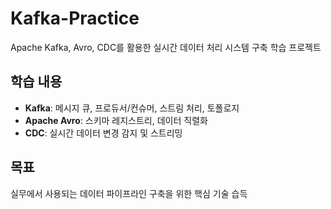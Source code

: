# Kafka-Practice
Apache Kafka, Avro, CDC를 활용한 실시간 데이터 처리 시스템 구축 학습 프로젝트
## 학습 내용
- **Kafka**: 메시지 큐, 프로듀서/컨슈머, 스트림 처리, 토폴로지
- **Apache Avro**: 스키마 레지스트리, 데이터 직렬화
- **CDC**: 실시간 데이터 변경 감지 및 스트리밍

## 목표
실무에서 사용되는 데이터 파이프라인 구축을 위한 핵심 기술 습득
